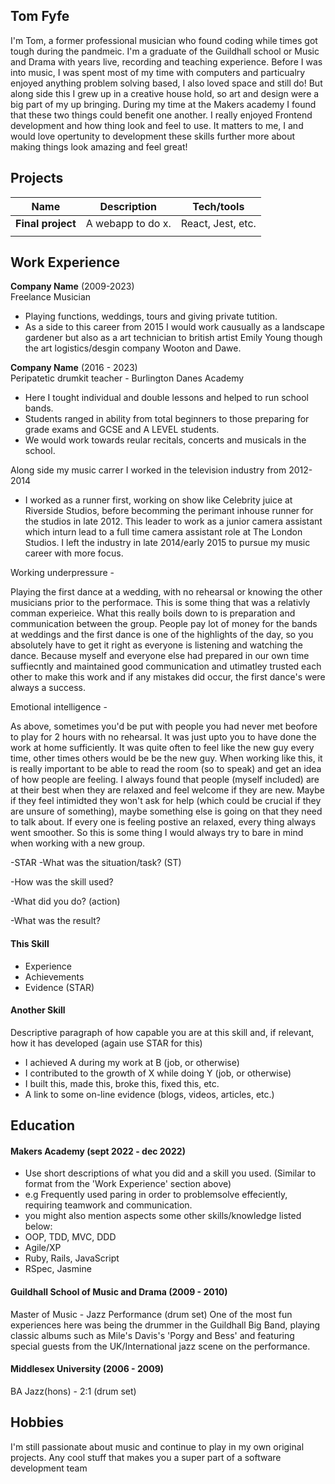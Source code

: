 ## Tom Fyfe

I'm Tom, a former professional musician who found coding while times got tough during the pandmeic. I'm a graduate of the Guildhall school or Music and Drama with years live, recording and teaching experience. Before I was into music, I was spent most of my time with computers and particualry enjoyed anything problem solving based, I also loved space and still do! But along side this I grew up in a creative house hold, so art and design were a big part of my up bringing. During my time at the Makers academy I found that these two things could benefit one another. I really enjoyed Frontend development and how thing look and feel to use. It matters to me, I and would love opertunity to development these skills further more about making things look amazing and feel great!

## Projects

| Name                         | Description       | Tech/tools        |
| ---------------------------- | ----------------- | ----------------- |
| **Final project**            | A webapp to do x. | React, Jest, etc. |
|             |

## Work Experience

**Company Name** (2009-2023)  
Freelance Musician
- Playing functions, weddings, tours and giving private tutition.
- As a side to this career from 2015 I would work causually as a landscape gardener but also as a art technician to british artist Emily Young though
the art logistics/desgin company Wooton and Dawe.
 
**Company Name** (2016 - 2023)  
Peripatetic drumkit teacher - Burlington Danes Academy
- Here I tought individual and double lessons and helped to run school bands.
- Students ranged in ability from total beginners to those preparing for grade exams and GCSE and A LEVEL students.
- We would work towards reular recitals, concerts and musicals in the school.

Along side my music carrer I worked in the television industry from 2012-2014
- I worked as a runner first, working on show like Celebrity juice at Riverside Studios, before becomming the perimant inhouse runner for the studios in late 2012. This leader to work as a junior camera assistant which inturn lead to a full time camera assistant role at The London Studios. I left the industry in late 2014/early 2015 to pursue my music career with more focus. 


Working underpressure - 

Playing the first dance at a wedding, with no rehearsal or knowing the other musicians prior to the performace. This is some thing that was a 
relativly comman experieice. What this really boils down to is preparation and communication between the group. People pay lot of money for the bands at weddings and the first dance is one of the highlights of the day, so you absolutely have to get it right as everyone is listening and watching the dance.
Because myself and everyone else had prepared in our own time suffiecntly and maintained good communication and utimatley trusted each other to make this work and if any mistakes did occur, the first dance's were always a success.

Emotional intelligence -

As above, sometimes you'd be put with people you had never met beofore to play for 2 hours with no rehearsal. It was just upto you to have done the work at home sufficiently. It was quite often to feel like the new guy every time, other times others would be be the new guy. When working like this, it is really important to be able to read the room (so to speak) and get an idea of how people are feeling. I always found that people (myself included) are at their best when they are relaxed and feel welcome if they are new. Maybe if they feel intimidted they won't ask for help (which could be crucial if they are unsure of something), maybe something else is going on that they need to talk about. If every one is feeling postive an relaxed, every thing always went smoother. So this is some thing I would always try to bare in mind when working with a new group. 


-STAR
-What was the situation/task? (ST)

-How was the skill used?

-What did you do? (action)

-What was the result?


#### This Skill

- Experience
- Achievements
- Evidence (STAR)

#### Another Skill

Descriptive paragraph of how capable you are at this skill and, if relevant, how it has developed (again use STAR for this)

- I achieved A during my work at B (job, or otherwise)
- I contributed to the growth of X while doing Y (job, or otherwise)
- I built this, made this, broke this, fixed this, etc.
- A link to some on-line evidence (blogs, videos, articles, etc.)

## Education

#### Makers Academy (sept 2022 - dec 2022)
- Use short descriptions of what you did and a skill you used. (Similar to format from the 'Work Experience' section above)
- e.g Frequently used paring in order to problemsolve effeciently, requiring teamwork and communication.
- you might also mention aspects some other skills/knowledge listed below: 
- OOP, TDD, MVC, DDD
- Agile/XP
- Ruby, Rails, JavaScript
- RSpec, Jasmine

#### Guildhall School of Music and Drama (2009 - 2010)

Master of Music - Jazz Performance
(drum set)
One of the most fun experiences here was being the drummer in the Guildhall Big Band, playing classic albums such as Mile's Davis's 'Porgy and Bess' and featuring special guests from the UK/International jazz scene on the performance.



#### Middlesex University (2006 - 2009)

BA Jazz(hons) - 2:1
(drum set)

## Hobbies
I'm still passionate about music and continue to play in my own original projects. 
Any cool stuff that makes you a super part of a software development team
